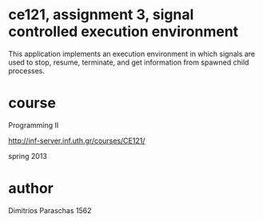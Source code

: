 ce121, assignment 3, signal controlled execution environment
============================================================
This application implements an execution environment in which signals are used to stop, resume, terminate, and get information from spawned child processes.


course
======
Programming II

http://inf-server.inf.uth.gr/courses/CE121/

spring 2013


author
======
Dimitrios Paraschas
1562
